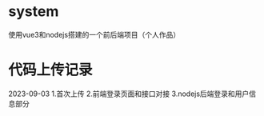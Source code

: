 # system
使用vue3和nodejs搭建的一个前后端项目（个人作品）

# 代码上传记录
2023-09-03
1.首次上传
2.前端登录页面和接口对接
3.nodejs后端登录和用户信息部分
